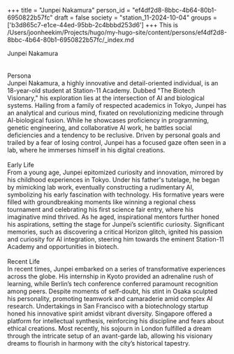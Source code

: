 +++
title = "Junpei Nakamura"
person_id = "ef4df2d8-8bbc-4b64-80b1-6950822b57fc"
draft = false
society = "station_11-2024-10-04"
groups = ['b3d865c7-e1ce-44ed-95bb-2c4bbbd253d6']
+++
This is /Users/joonheekim/Projects/hugo/my-hugo-site/content/persons/ef4df2d8-8bbc-4b64-80b1-6950822b57fc/_index.md

<div class="h1_1_right">Junpei Nakamura</div><br>
<br>
<div class="h2">Persona</div><div class="plain">Junpei Nakamura, a highly innovative and detail-oriented individual, is an 18-year-old student at Station-11 Academy. Dubbed "The Biotech Visionary," his exploration lies at the intersection of AI and biological systems. Hailing from a family of respected academics in Tokyo, Junpei has an analytical and curious mind, fixated on revolutionizing medicine through AI-biological fusion. While he showcases proficiency in programming, genetic engineering, and collaborative AI work, he battles social deficiencies and a tendency to be reclusive. Driven by personal goals and trailed by a fear of losing control, Junpei has a focused gaze often seen in a lab, where he immerses himself in his digital creations.</div><br>
<div class="h2">Early Life</div><div class="plain">From a young age, Junpei epitomized curiosity and innovation, mirrored by his childhood experiences in Tokyo. Under his father's tutelage, he began by mimicking lab work, eventually constructing a rudimentary AI, symbolizing his early fascination with technology. His formative years were filled with groundbreaking moments like winning a regional chess tournament and celebrating his first science fair entry, where his imaginative mind thrived. As he aged, inspirational mentors further honed his aspirations, setting the stage for Junpei’s scientific curiosity. Significant memories, such as discovering a critical Horizon glitch, ignited his passion and curiosity for AI integration, steering him towards the eminent Station-11 Academy and opportunities in biotech.</div><br>
<div class="h2">Recent Life</div><div class="plain">In recent times, Junpei embarked on a series of transformative experiences across the globe. His internship in Kyoto provided an adrenaline rush of learning, while Berlin’s tech conference conferred paramount recognition among peers. Despite moments of self-doubt, his stint in Osaka sculpted his personality, promoting teamwork and camaraderie amid complex AI research. Undertakings in San Francisco with a biotechnology startup honed his innovative spirit amidst vibrant diversity. Singapore offered a platform for intellectual synthesis, reinforcing his discipline and fears about ethical creations. Most recently, his sojourn in London fulfilled a dream through the intricate setup of an avant-garde lab, allowing his visionary dreams to flourish in harmony with the city’s historical tapestry. </div><br>
